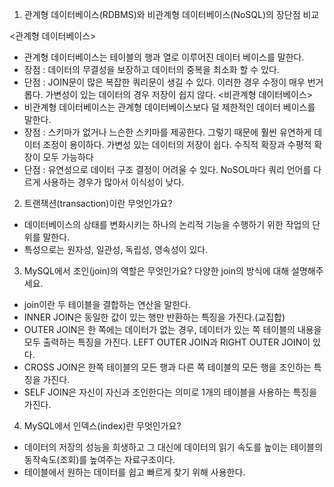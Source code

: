 1. 관계형 데이터베이스(RDBMS)와 비관계형 데이터베이스(NoSQL)의 장단점 비교

<관계형 데이터베이스>
- 관계형 데이터베이스는 테이블의 행과 열로 이루어진 데이터 베이스를 말한다.
- 장점 : 데이터의 무결성을 보장하고 데이터의 중복을 최소화 할 수 있다.
- 단점 : JOIN문이 많은 복잡한 쿼리문이 생길 수 있다. 이러한 경우 수정이 매우 번거롭다. 가변성이 있는 데이터의 경우 저장이 쉽지 않다.
<비관계형 데이터베이스>
- 비관계형 데이터베이스는 관계형 데이터베이스보다 덜 제한적인 데이터 베이스를 말한다.
- 장점 : 스키마가 없거나 느슨한 스키마를 제공한다. 그렇기 때문에 훨씬 유연하게 데이터 조정이 용이하다. 가변성 있는 데이터의 저장이 쉽다. 수직적 확장과 수평적 확장이 모두 가능하다
- 단점 : 유연성으로 데이터 구조 결정이 어려울 수 있다. NoSOL마다 쿼리 언어를 다르게 사용하는 경우가 많아서 이식성이 낮다.

2. 트랜잭션(transaction)이란 무엇인가요?

- 데이터베이스의 상태를 변화시키는 하나의 논리적 기능을 수행하기 위한 작업의 단위를 말한다.
- 특성으로는 원자성, 일관성, 독립성, 영속성이 있다.

3. MySQL에서 조인(join)의 역할은 무엇인가요? 다양한 join의 방식에 대해 설명해주세요.

- join이란 두 테이블을 결합하는 연산을 말한다.
- INNER JOIN은 동일한 값이 있는 행만 반환하는 특징을 가진다.(교집합)
- OUTER JOIN은 한 쪽에는 데이터가 없는 경우, 데이터가 있는 쪽 테이블의 내용을 모두 출력하는 특징을 가진다. LEFT OUTER JOIN과 RIGHT OUTER JOIN이 있다.
- CROSS JOIN은 한쪽 테이블의 모든 행과 다른 쪽 테이블의 모든 행을 조인하는 특징을 가진다.
- SELF JOIN은 자신이 자신과 조인한다는 의미로 1개의 테이블을 사용하는 특징을 가진다.

4. MySQL에서 인덱스(index)란 무엇인가요?

- 데이터의 저장의 성능을 희생하고 그 대신에 데이터의 읽기 속도를 높이는 테이블의 동작속도(조회)를 높여주는 자료구조이다.
- 테이블에서 원하는 데이터를 쉽고 빠르게 찾기 위해 사용한다.
